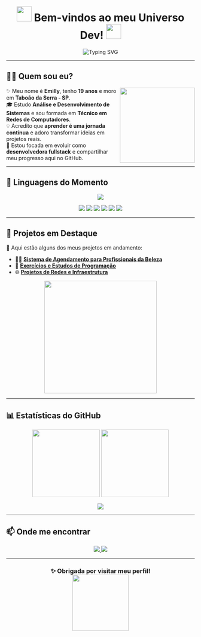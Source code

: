 <!-- Banner de boas-vindas -->
<h1 align="center">
  <img src="https://media.giphy.com/media/hvRJCLFzcasrR4ia7z/giphy.gif" width="40px">
  Bem-vindos ao meu Universo Dev!  
  <img src="https://media.giphy.com/media/hvRJCLFzcasrR4ia7z/giphy.gif" width="40px">
</h1>

<p align="center">
  <img src="https://readme-typing-svg.herokuapp.com?font=Fira+Code&size=22&pause=1000&color=BA55D3&center=true&vCenter=true&width=500&lines=Olá!+Eu+sou+a+Emilly+💜;Apaixonada+por+tecnologia+🚀;Sempre+aprendendo+e+criando+✨" alt="Typing SVG" />
</p>

---

## 👩‍💻 Quem sou eu?
<img align="right" src="https://media.giphy.com/media/3oriO0OEd9QIDdllqo/giphy.gif" width="200"/>

✨ Meu nome é **Emilly**, tenho **19 anos** e moro em **Taboão da Serra - SP**.  
🎓 Estudo **Análise e Desenvolvimento de Sistemas** e sou formada em **Técnico em Redes de Computadores**.  
💡 Acredito que **aprender é uma jornada contínua** e adoro transformar ideias em projetos reais.  
🚀 Estou focada em evoluir como **desenvolvedora fullstack** e compartilhar meu progresso aqui no GitHub.  

---

## 🚀 Linguagens do Momento

<p align="center">
  <img src="https://skillicons.dev/icons?i=python,java,javascript,html,css,mysql&theme=dark" />
</p>

<p align="center">
  <img src="https://img.shields.io/badge/Python-800080?style=for-the-badge&logo=python&logoColor=white" />
  <img src="https://img.shields.io/badge/Java-9932CC?style=for-the-badge&logo=java&logoColor=white" />
  <img src="https://img.shields.io/badge/JavaScript-BA55D3?style=for-the-badge&logo=javascript&logoColor=white" />
  <img src="https://img.shields.io/badge/HTML5-DA70D6?style=for-the-badge&logo=html5&logoColor=white" />
  <img src="https://img.shields.io/badge/CSS3-EE82EE?style=for-the-badge&logo=css3&logoColor=white" />
  <img src="https://img.shields.io/badge/MySQL-D8BFD8?style=for-the-badge&logo=mysql&logoColor=white" />
</p>

---

## 📂 Projetos em Destaque

🌟 Aqui estão alguns dos meus projetos em andamento:  

- 💇‍♀️ [**Sistema de Agendamento para Profissionais da Beleza**](https://github.com/Emillyjpg)  
- 📘 [**Exercícios e Estudos de Programação**](https://github.com/Emillyjpg)  
- 🌐 [**Projetos de Redes e Infraestrutura**](https://github.com/Emillyjpg)  

<p align="center">
  <img src="https://media.giphy.com/media/QTfX9Ejfra3ZmNxh6B/giphy.gif" width="300">
</p>

---

## 📊 Estatísticas do GitHub

<p align="center">
  <img height="180em" src="https://github-readme-stats.vercel.app/api?username=Emillyjpg&show_icons=true&theme=radical&title_color=ba55d3&icon_color=dda0dd&text_color=ffffff&bg_color=0d1117" />
  <img height="180em" src="https://github-readme-stats.vercel.app/api/top-langs/?username=Emillyjpg&layout=compact&langs_count=7&theme=radical&title_color=ba55d3&text_color=ffffff&bg_color=0d1117" />
</p>

<p align="center">
  <img src="https://github-readme-streak-stats.herokuapp.com?user=Emillyjpg&theme=radical&date_format=j%20M%5B%20Y%5D&ring=ba55d3&fire=dda0dd&currStreakLabel=ffffff" />
</p>

---

## 📫 Onde me encontrar
<p align="center">
  <a href="https://www.linkedin.com/in/emillyjpg" target="_blank">
    <img src="https://img.shields.io/badge/LinkedIn-9932CC?style=for-the-badge&logo=linkedin&logoColor=white"/>
  </a>
  <a href="mailto:SeuEmail@exemplo.com">
    <img src="https://img.shields.io/badge/Email-800080?style=for-the-badge&logo=gmail&logoColor=white"/>
  </a>
</p>

---

<h3 align="center">
  ✨ Obrigada por visitar meu perfil!  
  <br>  
  <img src="https://media.giphy.com/media/l0HlTy9x8FZo0XO1i/giphy.gif" width="150">
</h3>
